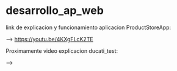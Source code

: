 # desarrollo_ap_web

link de explicacion y funcionamiento aplicacion ProductStoreApp: 

-->  https://youtu.be/4KXgFLcK2TE


Proximamente video explicacion ducati_test:

-->  
